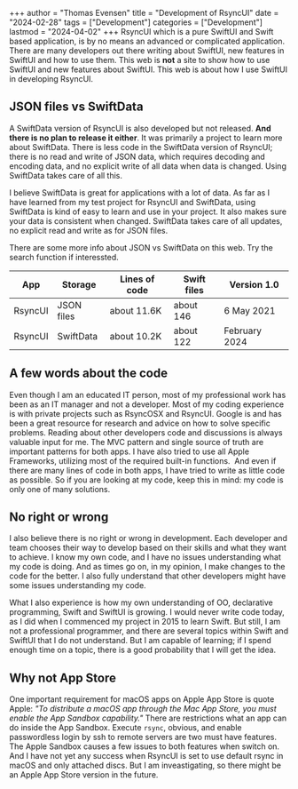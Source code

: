 +++
author = "Thomas Evensen"
title = "Development of RsyncUI"
date = "2024-02-28"
tags = ["Development"]
categories = ["Development"]
lastmod = "2024-04-02"
+++
RsyncUI which is a pure SwiftUI and Swift based application, is by no means an advanced or complicated application. There are many developers out there writing about SwiftUI, new features in SwiftUI and how to use them. This web is **not** a site to show how to use SwiftUI and new features about SwiftUI. This web is about how I use SwiftUI in developing RsyncUI.  

## JSON files vs SwiftData

A SwiftData version of RsyncUI is also developed but not released. **And there is no plan to release it either**. It was primarily a project to learn more about SwiftData. There is less code in the SwiftData version of RsyncUI; there is no read and write of JSON data, which requires decoding and encoding data, and no explicit write of all data when data is changed. Using SwiftData takes care of all this. 

I believe SwiftData is great for applications with a lot of data. As far as I have learned from my test project for RsyncUI and SwiftData, using SwiftData is kind of easy to learn and use in your project. It also makes sure your data is consistent when changed. SwiftData takes care of all updates, no explicit read and write as for JSON files. 

There are some more info about JSON vs SwiftData on this web. Try the search function if interessted.

| App      | Storage  | Lines of code | Swift files | Version 1.0 |
| ----------- | ----------- |   ----------- | -------- | -------- |
| RsyncUI  | JSON files |  about 11.6K     | about 146       | 6 May 2021 |
| RsyncUI  | SwiftData |  about 10.2K     | about 122       | February 2024 |

## A few words about the code

Even though I am an educated IT person, most of my professional work has been as an IT manager and not a developer. Most of my coding experience is with private projects such as RsyncOSX and RsyncUI. Google is and has been a great resource for research and advice on how to solve specific problems. Reading about other developers code and discussions is always valuable input for me. The MVC pattern and single source of truth are important patterns for both apps. I have also tried to use all Apple Frameworks, utilizing most of the required built-in functions.  And even if there are many lines of code in both apps, I have tried to write as little code as possible. So if you are looking at my code, keep this in mind: my code is only one of many solutions.

## No right or wrong

I also believe there is no right or wrong in development. Each developer and team chooses their way to develop based on their skills and what they want to achieve. I know my own code, and I have no issues understanding what my code is doing. And as times go on, in my opinion, I make changes to the code for the better. I also fully understand that other developers might have some issues understanding my code. 

What I also experience is how my own understanding of OO, declarative programming, Swift and SwiftUI is growing. I would never write code today, as I did when I commenced my project in 2015 to learn Swift. But still, I am not a professional programmer, and there are several topics within Swift and SwiftUI that I do not understand. But I am capable of learning; if I spend enough time on a topic, there is a good probability that I will get the idea.

## Why not App Store

One important requirement for macOS apps on Apple App Store is quote Apple: *"To distribute a macOS app through the Mac App Store, you must enable the App Sandbox capability."* There are restrictions what an app can do inside the App Sandbox. Execute `rsync`, obvious, and enable passwordless login by ssh to remote servers are two must have features. The Apple Sandbox causes a few issues to both features when switch on. And I have not yet any success when RsyncUI is set to use default rsync in macOS and only attached discs. But I am inveastigating, so there might be an Apple App Store version in the future.
